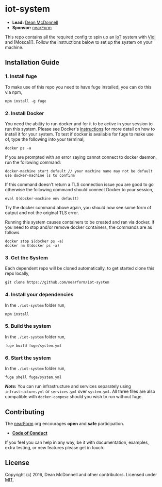# iot-system

- __Lead:__ [Dean McDonnell][Lead]
- __Sponsor:__ [nearForm][Sponsor]

This repo contains all the required config to spin up an [IoT][] system with [Vidi][] and
[Mosca][]. Follow the instructions below to set up the system on your machine.

## Installation Guide

### 1. Install fuge
To make use of this repo you need to have fuge installed, you can do this via npm,

```
npm install -g fuge
```

### 2. Install Docker
You need the ability to run docker and for it to be active in your session to run this system.
Please see Docker's [instructions][docker] for more detail on how to install it for your system. To
test if docker is available for fuge to make use of, type the following into your terminal,

```
docker ps -a
```

If you are prompted with an error saying cannot connect to docker daemon, run the following command:

```
docker-machine start default // your machine name may not be default use docker-machine ls to confirm
```

If this command doesn't return a TLS connection issue you are good to go otherwise the following
command should connect Docker to your session,

```
eval $(docker-machine env default)
```

Try the docker command above again, you should now see some form of output and not the original TLS
error.

Running this system causes containers to be created and ran via docker. If you need to stop and/or
remove docker containers, the commands are as follows

```
docker stop $(docker ps -a)
docker rm $(docker ps -a)
```

### 3. Get the System
Each dependent repo will be cloned automatically, to get started clone this repo locally,

```
git clone https://github.com/nearform/iot-system
```

### 4. Install your dependencies
In the `./iot-system` folder run,

```
npm install
```

### 5. Build the system
In the `./iot-system` folder run,

```
fuge build fuge/system.yml
```

### 6. Start the system
In the `./iot-system` folder run,

```
fuge shell fuge/system.yml
```

___Note:___ You can run infrastructure and services separately using `infrastructure.yml` or
`services.yml` over `system.yml`. All three files are also compatible with `docker-compose` should
you wish to run without fuge.

## Contributing
The [nearForm][Sponsor] org encourages __open__ and __safe__ participation.

- __[Code of Conduct][CoC]__

If you feel you can help in any way, be it with documentation, examples, extra testing, or new
features please get in touch.

## License
Copyright (c) 2016, Dean McDonnell and other contributors.
Licensed under [MIT][Lic].


[Logo]: https://raw.githubusercontent.com/nodezoo/nodezoo-org/master/assets/logo-nodezoo.png
[Lead]: https://github.com/mcdonnelldean
[Sponsor]: http://www.nearform.com/
[CoC]: https://github.com/nodezoo/nodezoo-org/blob/master/CoC.md
[Lic]: ./LICENSE

[IoT]: https://github.com/nearForm/iot-system
[Vidi]: https://github.com/vidi-insights/vidi-dashboard


[docker]: ./
